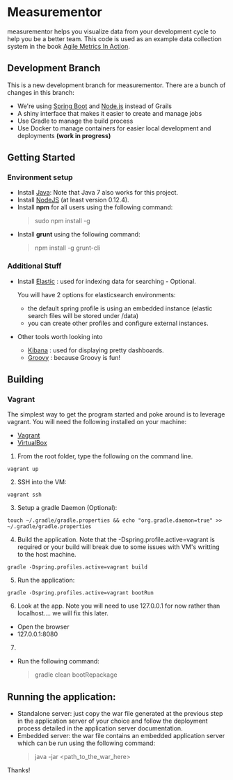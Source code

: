 # Measurementor
measurementor helps you visualize data from your development cycle to help you be a better team.  This code is
used as an example data collection system in the book [Agile Metrics In Action](http://manning.com/davis2/).

## Development Branch
This is a new development branch for measurementor.  There are a bunch of changes in this branch:
- We're using [Spring Boot](http://projects.spring.io/spring-boot/) and [Node.js](https://nodejs.org/) instead of Grails
- A shiny interface that makes it easier to create and manage jobs
- Use Gradle to manage the build process
- Use Docker to manage containers for easier local development and deployments **(work in progress)**

## Getting Started

### Environment setup
+ Install [Java](http://www.oracle.com/technetwork/java/javase/downloads/jdk8-downloads-2133151.html): Note that Java 7 also works for this project.
+ Install [NodeJS](https://nodejs.org/) (at least version 0.12.4).
+ Install **npm** for all users using the following command:
    >sudo npm install -g
+ Install **grunt** using the following command:
    >npm install -g grunt-cli

### Additional Stuff
+ Install [Elastic](https://www.elastic.co/) : used for indexing data for searching - Optional. 

  You will have 2 options for elasticsearch environments:
 	- the default spring profile is using an embedded instance (elastic search files will be stored under /data)
 	- you can create other profiles and configure external instances.
+ Other tools worth looking into
	- [Kibana](http://www.elasticsearch.org/guide/en/kibana/current/) : used for displaying pretty dashboards.
	- [Groovy](http://groovy.codehaus.org/) : because Groovy is fun!


## Building

### Vagrant
The simplest way to get the program started and poke around is to leverage vagrant. You will need the following installed on your machine:

- [Vagrant](https://www.vagrantup.com/downloads.html)
- [VirtualBox](https://www.virtualbox.org/wiki/Downloads)

1. From the root folder, type the following on the command line.

```
vagrant up
```

2. SSH into the VM:

```
vagrant ssh
```

3. Setup a gradle Daemon (Optional):

```
touch ~/.gradle/gradle.properties && echo "org.gradle.daemon=true" >> ~/.gradle/gradle.properties
```

4. Build the application. Note that the -Dspring.profile.active=vagrant is required or your build will break due to some issues with VM's writting to the host machine.

```
gradle -Dspring.profiles.active=vagrant build
```

5. Run the application:

```
gradle -Dspring.profiles.active=vagrant bootRun
```

6. Look at the app. Note you will need to use 127.0.0.1 for now rather than localhost.... we will fix this later.

- Open the browser
- 127.0.0.1:8080

7. 



+ Run the following command:
    >gradle clean bootRepackage

Running the application:
------------------------
+ Standalone server: just copy the war file generated at the previous step in the application server of your choice
  and follow the deployment process detailed in the application server documentation.
+ Embedded server: the war file contains an embedded application server which can be run using the following command:
    >java -jar <path_to_the_war_here>

Thanks!


